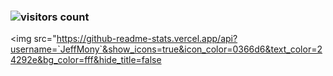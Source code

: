 ### ![visitors count](https://visitors-by-url-pls-dont-use-this-in-your-repo.vercel.app/`您的账户名`-github-readme)
<img src="https://github-readme-stats.vercel.app/api?username=`JeffMony`&show_icons=true&icon_color=0366d6&text_color=24292e&bg_color=fff&hide_title=false
